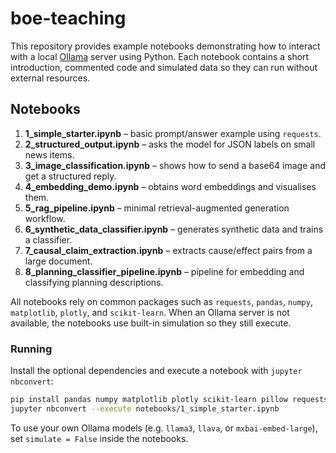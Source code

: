 # boe-teaching

This repository provides example notebooks demonstrating how to interact with a local [Ollama](https://ollama.ai/) server using Python. Each notebook contains a short introduction, commented code and simulated data so they can run without external resources.

## Notebooks

1. **1_simple_starter.ipynb** – basic prompt/answer example using `requests`.
2. **2_structured_output.ipynb** – asks the model for JSON labels on small news items.
3. **3_image_classification.ipynb** – shows how to send a base64 image and get a structured reply.
4. **4_embedding_demo.ipynb** – obtains word embeddings and visualises them.
5. **5_rag_pipeline.ipynb** – minimal retrieval-augmented generation workflow.
6. **6_synthetic_data_classifier.ipynb** – generates synthetic data and trains a classifier.
7. **7_causal_claim_extraction.ipynb** – extracts cause/effect pairs from a large document.
8. **8_planning_classifier_pipeline.ipynb** – pipeline for embedding and classifying planning descriptions.

All notebooks rely on common packages such as `requests`, `pandas`, `numpy`, `matplotlib`, `plotly`, and `scikit-learn`. When an Ollama server is not available, the notebooks use built-in simulation so they still execute.

### Running

Install the optional dependencies and execute a notebook with `jupyter nbconvert`:

```bash
pip install pandas numpy matplotlib plotly scikit-learn pillow requests nbformat nbconvert
jupyter nbconvert --execute notebooks/1_simple_starter.ipynb
```

To use your own Ollama models (e.g. `llama3`, `llava`, or `mxbai-embed-large`), set `simulate = False` inside the notebooks.
